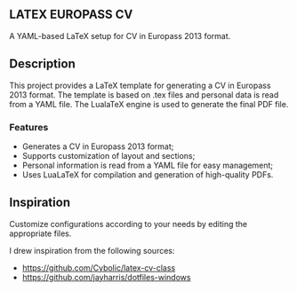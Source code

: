 ## LATEX EUROPASS CV
A YAML-based LaTeX setup for CV in Europass 2013 format.

## Description
This project provides a LaTeX template for generating a CV in Europass 2013 format. The template is based on .tex files and personal data is read from a YAML file.
The LualaTeX engine is used to generate the final PDF file.

### Features
- Generates a CV in Europass 2013 format;
- Supports customization of layout and sections;
- Personal information is read from a YAML file for easy management;
- Uses LuaLaTeX for compilation and generation of high-quality PDFs.

## Inspiration
Customize configurations according to your needs by editing the appropriate files.

I drew inspiration from the following sources:

- https://github.com/Cybolic/latex-cv-class
- https://github.com/jayharris/dotfiles-windows
